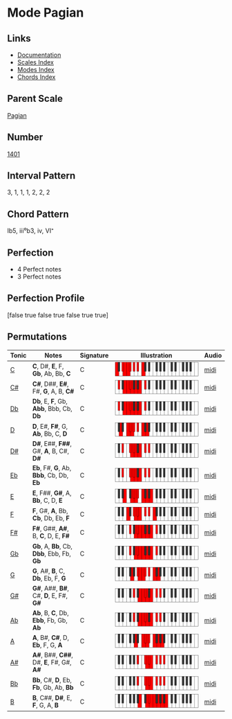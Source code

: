 # Mode Pagian

## Links

- [Documentation](README.md)
- [Scales Index](Scales.md)
- [Modes Index](Modes.md)
- [Chords Index](Chords.md)

## Parent Scale

[Pagian](ScalePagian.md)

## Number

[1401](https://ianring.com/musictheory/scales/1401)

## Interval Pattern

3, 1, 1, 1, 2, 2, 2

## Chord Pattern

Ib5, iii⁰b3, iv, VI⁺

## Perfection

- 4 Perfect notes
- 3 Perfect notes

## Perfection Profile

[false true false true false true true]

## Permutations

| Tonic | Notes | Signature | Illustration | Audio |
|-------|-------|-----------|--------------|-------|
| [C](ModeCNaturalPagian.md) | **C**, D#, **E**, F, **Gb**, Ab, Bb, **C** | C | ![CNaturalPagian](ModeCNaturalPagian.png) | [midi](https://github.com/edipermadi/music/blob/main/docs/ModeCNaturalPagian.mid?raw=true) |
| [C#](ModeCSharpPagian.md) | **C#**, D##, **E#**, F#, **G**, A, B, **C#** | C | ![CSharpPagian](ModeCSharpPagian.png) | [midi](https://github.com/edipermadi/music/blob/main/docs/ModeCSharpPagian.mid?raw=true) |
| [Db](ModeDFlatPagian.md) | **Db**, E, **F**, Gb, **Abb**, Bbb, Cb, **Db** | C | ![DFlatPagian](ModeDFlatPagian.png) | [midi](https://github.com/edipermadi/music/blob/main/docs/ModeDFlatPagian.mid?raw=true) |
| [D](ModeDNaturalPagian.md) | **D**, E#, **F#**, G, **Ab**, Bb, C, **D** | C | ![DNaturalPagian](ModeDNaturalPagian.png) | [midi](https://github.com/edipermadi/music/blob/main/docs/ModeDNaturalPagian.mid?raw=true) |
| [D#](ModeDSharpPagian.md) | **D#**, E##, **F##**, G#, **A**, B, C#, **D#** | C | ![DSharpPagian](ModeDSharpPagian.png) | [midi](https://github.com/edipermadi/music/blob/main/docs/ModeDSharpPagian.mid?raw=true) |
| [Eb](ModeEFlatPagian.md) | **Eb**, F#, **G**, Ab, **Bbb**, Cb, Db, **Eb** | C | ![EFlatPagian](ModeEFlatPagian.png) | [midi](https://github.com/edipermadi/music/blob/main/docs/ModeEFlatPagian.mid?raw=true) |
| [E](ModeENaturalPagian.md) | **E**, F##, **G#**, A, **Bb**, C, D, **E** | C | ![ENaturalPagian](ModeENaturalPagian.png) | [midi](https://github.com/edipermadi/music/blob/main/docs/ModeENaturalPagian.mid?raw=true) |
| [F](ModeFNaturalPagian.md) | **F**, G#, **A**, Bb, **Cb**, Db, Eb, **F** | C | ![FNaturalPagian](ModeFNaturalPagian.png) | [midi](https://github.com/edipermadi/music/blob/main/docs/ModeFNaturalPagian.mid?raw=true) |
| [F#](ModeFSharpPagian.md) | **F#**, G##, **A#**, B, **C**, D, E, **F#** | C | ![FSharpPagian](ModeFSharpPagian.png) | [midi](https://github.com/edipermadi/music/blob/main/docs/ModeFSharpPagian.mid?raw=true) |
| [Gb](ModeGFlatPagian.md) | **Gb**, A, **Bb**, Cb, **Dbb**, Ebb, Fb, **Gb** | C | ![GFlatPagian](ModeGFlatPagian.png) | [midi](https://github.com/edipermadi/music/blob/main/docs/ModeGFlatPagian.mid?raw=true) |
| [G](ModeGNaturalPagian.md) | **G**, A#, **B**, C, **Db**, Eb, F, **G** | C | ![GNaturalPagian](ModeGNaturalPagian.png) | [midi](https://github.com/edipermadi/music/blob/main/docs/ModeGNaturalPagian.mid?raw=true) |
| [G#](ModeGSharpPagian.md) | **G#**, A##, **B#**, C#, **D**, E, F#, **G#** | C | ![GSharpPagian](ModeGSharpPagian.png) | [midi](https://github.com/edipermadi/music/blob/main/docs/ModeGSharpPagian.mid?raw=true) |
| [Ab](ModeAFlatPagian.md) | **Ab**, B, **C**, Db, **Ebb**, Fb, Gb, **Ab** | C | ![AFlatPagian](ModeAFlatPagian.png) | [midi](https://github.com/edipermadi/music/blob/main/docs/ModeAFlatPagian.mid?raw=true) |
| [A](ModeANaturalPagian.md) | **A**, B#, **C#**, D, **Eb**, F, G, **A** | C | ![ANaturalPagian](ModeANaturalPagian.png) | [midi](https://github.com/edipermadi/music/blob/main/docs/ModeANaturalPagian.mid?raw=true) |
| [A#](ModeASharpPagian.md) | **A#**, B##, **C##**, D#, **E**, F#, G#, **A#** | C | ![ASharpPagian](ModeASharpPagian.png) | [midi](https://github.com/edipermadi/music/blob/main/docs/ModeASharpPagian.mid?raw=true) |
| [Bb](ModeBFlatPagian.md) | **Bb**, C#, **D**, Eb, **Fb**, Gb, Ab, **Bb** | C | ![BFlatPagian](ModeBFlatPagian.png) | [midi](https://github.com/edipermadi/music/blob/main/docs/ModeBFlatPagian.mid?raw=true) |
| [B](ModeBNaturalPagian.md) | **B**, C##, **D#**, E, **F**, G, A, **B** | C | ![BNaturalPagian](ModeBNaturalPagian.png) | [midi](https://github.com/edipermadi/music/blob/main/docs/ModeBNaturalPagian.mid?raw=true) |
